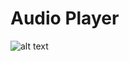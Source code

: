 # Audio Player

<!-- ![audio-player](./audioplayer.png) -->

![alt text](https://www.gardeningknowhow.com/wp-content/uploads/2020/12/lonely-japanese-cherry-400x300.jpg)
